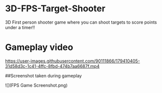 # 3D-FPS-Target-Shooter
3D First person shooter game where you can shoot targets to score points under a timer!!

# Gameplay video

https://user-images.githubusercontent.com/90111866/179410405-31d58d3c-1c41-4ffc-8fbd-474b7aa6687f.mp4


##Screenshot taken during gameplay

![](FPS Game Screenshot.png)


